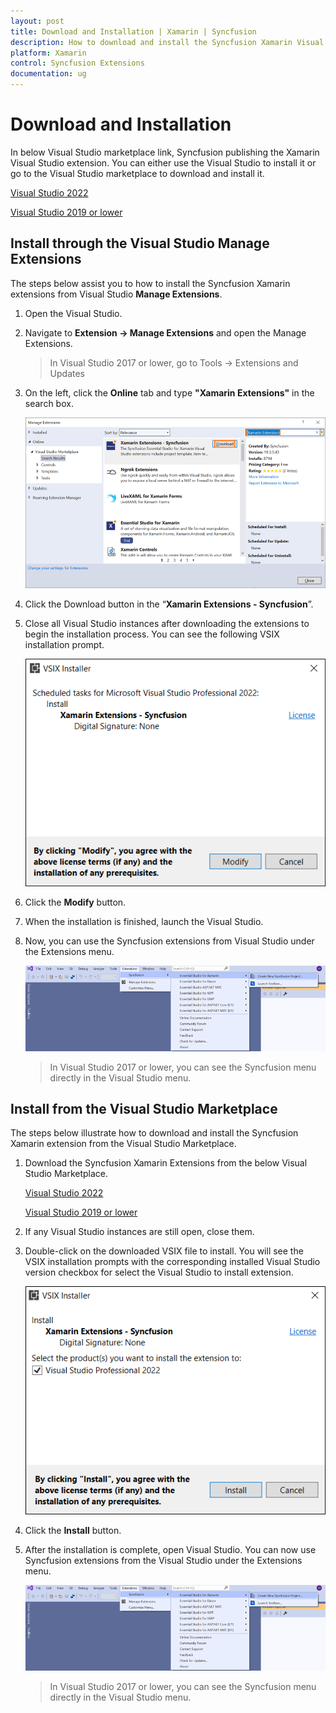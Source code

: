 ```yaml
---
layout: post
title: Download and Installation | Xamarin | Syncfusion
description: How to download and install the Syncfusion Xamarin Visual Studio Extensions from Visual Studio Market Place
platform: Xamarin
control: Syncfusion Extensions
documentation: ug
---
```



# Download and Installation

In below Visual Studio marketplace link, Syncfusion publishing the Xamarin Visual Studio extension. You can either use the Visual Studio to install it or go to the Visual Studio marketplace to download and install it.

[Visual Studio 2022](https://marketplace.visualstudio.com/items?itemName=SyncfusionInc.XamarinVSExtension)

[Visual Studio 2019 or lower](https://marketplace.visualstudio.com/items?itemName=SyncfusionInc.XamarinExtension)

## Install through the Visual Studio Manage Extensions

The steps below assist you to how to install the Syncfusion Xamarin extensions from Visual Studio **Manage Extensions**.

1.	Open the Visual Studio.
2.	Navigate to **Extension -> Manage Extensions** and open the Manage Extensions.
	> In Visual Studio 2017 or lower, go to Tools -> Extensions and Updates
3.	On the left, click the **Online** tab and type **"Xamarin Extensions"** in the search box.

	![Manage Extension in Xamarin Visual studio](download-and-installation-images/xamarin-manage-extension.PNG)
4.	Click the Download button in the “**Xamarin Extensions - Syncfusion**”.
5.	Close all Visual Studio instances after downloading the extensions to begin the installation process. You can see the following VSIX installation prompt.
	
	![Vsix Modify Window in Xamarin](download-and-installation-images/xamarin-vsix-modify.PNG)
6.	Click the **Modify** button.
7.	When the installation is finished, launch the Visual Studio.
8.	Now, you can use the Syncfusion extensions from Visual Studio under the Extensions menu.
	
	![Syncfusion Xamarin Menu](download-and-installation-images/syncfusion-xamarin-menu.png)

	> In Visual Studio 2017 or lower, you can see the Syncfusion menu directly in the Visual Studio menu. 

##	Install from the Visual Studio Marketplace

The steps below illustrate how to download and install the Syncfusion Xamarin extension from the Visual Studio Marketplace.

1.	Download the Syncfusion Xamarin Extensions from the below Visual Studio Marketplace.

     [Visual Studio 2022](https://marketplace.visualstudio.com/items?itemName=SyncfusionInc.XamarinVSExtension)

     [Visual Studio 2019 or lower](https://marketplace.visualstudio.com/items?itemName=SyncfusionInc.XamarinExtension)

2.	If any Visual Studio instances are still open, close them.
3.	Double-click on the downloaded VSIX file to install. You will see the VSIX installation prompts with the corresponding installed Visual Studio version checkbox for select the Visual Studio to install extension.
	
	![Vsix Modify Window in Syncfusion Xamarin](download-and-installation-images/syncfusion-xamarin-vsix-modify-window.png)
4.	Click the **Install** button.
5.	After the installation is complete, open Visual Studio. You can now use Syncfusion extensions from the Visual Studio under the Extensions menu.
	
	![Syncfusion Xamarin Menu](download-and-installation-images/syncfusion-xamarin-menu.png)

	> In Visual Studio 2017 or lower, you can see the Syncfusion menu directly in the Visual Studio menu.